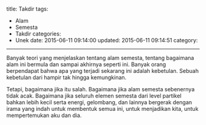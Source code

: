 title: Takdir
tags:
  - Alam
  - Semesta
  - Takdir
categories:
  - Unek
date: 2015-06-11 09:14:00
updated: 2015-06-11 09:14:51
category:
---
Banyak teori yang menjelaskan tentang alam semesta, tentang bagaimana alam ini bermula dan sampai akhirnya seperti ini.<!--more--> Banyak orang berpendapat bahwa apa yang terjadi sekarang ini adalah kebetulan. Sebuah kebetulan dari hampir tak hingga kemungkinan.

Tetapi, bagaimana jika itu salah. Bagaimana jika alam semesta sebenernya tidak acak. Bagaimana jika seluruh elemen semesta dari level partikel bahkan lebih kecil serta energi, gelombang, dan lainnya bergerak dengan irama yang indah untuk membentuk semua ini, untuk menjadikan kita, untuk mempertemukan aku dan dia.